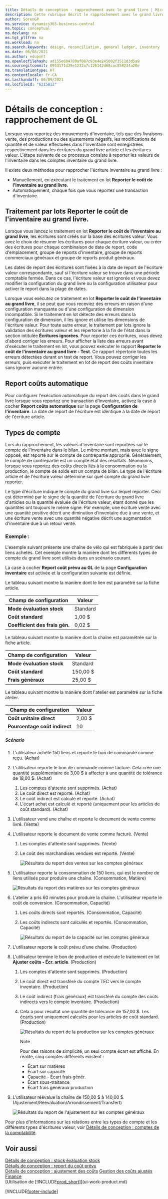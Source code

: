 ```yaml
---
title: Détails de conception - rapprochement avec le grand livre | Microsoft Docs
description: Cette rubrique décrit le rapprochement avec le grand livre lorsque vous reportez des transactions inventaire, telles que des livraisons vente, des sorties de production ou des ajustements négatifs.
author: SorenGP
ms.service: dynamics365-business-central
ms.topic: conceptual
ms.devlang: na
ms.tgt_pltfrm: na
ms.workload: na
ms.search.keywords: design, reconciliation, general ledger, inventory
ms.date: 06/08/2021
ms.author: edupont
ms.openlocfilehash: ad155e604780af087c93e4e245002f3511d3d5a9
ms.sourcegitcommit: 0953171d39e1232a7c126142d68cac858234a20e
ms.translationtype: HT
ms.contentlocale: fr-CA
ms.lasthandoff: 06/09/2021
ms.locfileid: "6215812"
---
```

# <a name="design-details-reconciliation-with-the-general-ledger"></a>Détails de conception : rapprochement de GL
Lorsque vous reportez des mouvements d'inventaire, tels que des livraisons vente, des productions ou des ajustements négatifs, les modifications de quantité et de valeur effectuées dans l'inventaire sont enregistrées respectivement dans les écritures du grand livre article et les écritures valeur. L'étape suivante de ce processus consiste à reporter les valeurs de l'inventaire dans les comptes inventaire du grand livre.  

Il existe deux méthodes pour rapprocher l'écriture inventaire au grand livre :  

* Manuellement, en exécutant le traitement en lot **Reporter le coût de l'inventaire au grand livre**.  
* Automatiquement, chaque fois que vous reportez une transaction d'inventaire.  

## <a name="post-inventory-cost-to-gl-batch-job"></a>Traitement par lots Reporter le coût de l'inventaire au grand livre.  
Lorsque vous lancez le traitement en lot **Reporter le coût de l'inventaire au grand livre**, les écritures sont créés sur la base des écritures valeur. Vous avez le choix de résumer les écritures pour chaque écriture valeur, ou créer des écritures pour chaque combinaison de date de report, code d'emplacement, groupe de reports d'inventaire, groupe de reports commerciaux généraux et groupe de reports produit généraux.  

Les dates de report des écritures sont fixées à la date de report de l'écriture valeur correspondante, sauf si l'écriture valeur se trouve dans une période comptable fermée. Dans ce cas, l'écriture valeur est ignorée et vous devez modifier la configuration du grand livre ou la configuration utilisateur pour activer le report dans la plage de dates.  

Lorsque vous exécutez ce traitement en lot **Reporter le coût de l'inventaire au grand livre**, il se peut que vous receviez des erreurs en raison d'une configuration manquante ou d'une configuration de dimension incompatible. Si le traitement en lot détecte des erreurs dans la configuration de dimension, il les ignore et utilise les dimensions de l'écriture valeur. Pour toute autre erreur, le traitement par lots ignore la validation des écritures valeur et les répertorie à la fin de l'état dans la section intitulée **Écritures ignorées**. Pour reporter ces écritures, vous devez d'abord corriger les erreurs. Pour afficher la liste des erreurs avant d'exécuter le traitement en lot, vous pouvez exécuter le rapport **Reporter le coût de l'inventaire au grand livre - Test**. Ce rapport répertorie toutes les erreurs détectées durant un test de report. Vous pouvez corriger les erreurs, puis exécuter le traitement en lot de report des coûts inventaire sans ignorer aucune entrée.  

## <a name="automatic-cost-posting"></a>Report coûts automatique  
Pour configurer l'exécution automatique du report des coûts dans le grand livre lorsque vous reportez une transaction d'inventaire, activez la case à cocher **Report coûts automatique** sur la page **Configuration de l'inventaire**. La date de report de l'écriture est identique à la date de report de l'écriture article.  

## <a name="account-types"></a>Types de compte  
Lors du rapprochement, les valeurs d'inventaire sont reportées sur le compte de l'inventaire dans le bilan. Le même montant, mais avec le signe opposé, est reporté sur le compte de contrepartie approprié. Généralement, le compte de contrepartie est un compte état des résultats. Néanmoins, lorsque vous reportez des coûts directs liés à la consommation ou la production, le compte de solde est un compte de bilan. Le type de l'écriture article et de l'écriture valeur détermine sur quel compte du grand livre reporter.  

Le type d'écriture indique le compte du grand livre sur lequel reporter. Ceci est déterminé par le signe de la quantité de l'écriture du grand livre d'articles ou la quantité évaluée de l'écriture valeur, étant donné que les quantités ont toujours le même signe. Par exemple, une écriture vente avec une quantité positive décrit une diminution d'inventaire due à une vente, et une écriture vente avec une quantité négative décrit une augmentation d'inventaire due à un retour vente.  

### <a name="example"></a>Exemple :  
L'exemple suivant présente une chaîne de vélo qui est fabriquée à partir des liens achetés. Cet exemple montre la manière dont les différents types de compte du grand livre sont utilisés dans un scénario courant.  

La case à cocher **Report coût prévu au GL** de la page **Configuration inventaire** est activée et la configuration suivante est définie.  

Le tableau suivant montre la manière dont le lien est paramétré sur la fiche article.  

|Champ de configuration|Valeur|  
|-----------------|-----------|  
|**Mode évaluation stock**|Standard|  
|**Coût standard**|1,00 $|  
|**Coefficient des frais gén.**|0,02 $|  

Le tableau suivant montre la manière dont la chaîne est paramétrée sur la fiche article.  

|Champ de configuration|Valeur|  
|-----------------|-----------|  
|**Mode évaluation stock**|Standard|  
|**Coût standard**|150,00 $|  
|**Frais généraux**|25,00 $|  

Le tableau suivant montre la manière dont l'atelier est paramétré sur la fiche atelier.  

|Champ de configuration|Valeur|  
|-----------------|-----------|  
|**Coût unitaire direct**|2,00 $|  
|**Pourcentage coût indirect**|10|  

##### <a name="scenario"></a>Scénario  
1. L'utilisateur achète 150 liens et reporte le bon de commande comme reçu. (Achat)  
2. L'utilisateur reporte le bon de commande comme facturé. Cela crée une quantité supplémentaire de 3,00 $ à affecter à une quantité de tolérance de 18,00 $. (Achat)  

    1. Les comptes d'attente sont supprimés. (Achat)  
    2. Le coût direct est reporté. (Achat)  
    3. Le coût indirect est calculé et reporté. (Achat)  
    4. L'écart achat est calculé et reporté (uniquement pour les articles de coût standard). (Achat)  
3. L'utilisateur vend une chaîne et reporte le document de vente comme livré. (Vente)  
4. L'utilisateur reporte le document de vente comme facturé. (Vente)  

    1. Les comptes d'attente sont supprimés. (Vente)  
    2. Le coût des marchandises vendues est reporté. (Vente)  

        ![Résultats du report des ventes sur les comptes généraux](media/design_details_inventory_costing_3_gl_posting_sales.png "Résultats du report des ventes sur les comptes généraux")  
5. L'utilisateur reporte la consommation de 150 liens, qui est le nombre de liens utilisés pour produire une chaîne. (Consommation, Matière)  

    ![Résultats du report des matières sur les comptes généraux](media/design_details_inventory_costing_3_gl_posting_material.png "Résultats du report des matières sur les comptes généraux")  
6. L'atelier a pris 60 minutes pour produire la chaîne. L'utilisateur reporte le coût de conversion. (Consommation, Capacité)  

    1. Les coûts directs sont reportés. (Consommation, Capacité)  
    2. Les coûts indirects sont calculés et reportés. (Consommation, Capacité)  

        ![Résultats du report de la capacité sur les comptes généraux](media/design_details_inventory_costing_3_gl_posting_capacity.png "Résultats du report de la capacité sur les comptes généraux")  
7. L'utilisateur reporte le coût prévu d'une chaîne. (Production)  
8. L'utilisateur termine le bon de production et exécute le traitement en lot **Ajuster coûts - Écr. article**. (Production)  

    1. Les comptes d'attente sont supprimés. (Production)  
    2. Le coût direct est transféré du compte TEC vers le compte inventaire. (Production)  
    3. Le coût indirect (frais généraux) est transféré du compte des coûts indirects vers le compte inventaire. (Production)  
    4. Cela a pour résultat une quantité de tolérance de 157,00 $. Les écarts sont uniquement calculés pour les articles de coût standard. (Production)  

        ![Résultats du report de la production sur les comptes généraux](media/design_details_inventory_costing_3_gl_posting_output.png "Résultats du report de la production sur les comptes généraux")  

        > [!NOTE]  
        >  Pour des raisons de simplicité, un seul compte écart est affiché. En réalité, cinq comptes différents existent :  
        >   
        >  * Écart sur matières  
        >  * Écart sur capacité  
        >  * Capacité - Écart frais génér.  
        >  * Écart sous-traitance  
        >  * Écart frais généraux production  

9. L'utilisateur réévalue la chaîne de 150,00 $ à 140,00 $. (Ajustement/Réévaluation/Arrondissement/Transfert)  

    ![Résultats du report de l'ajustement sur les comptes généraux](media/design_details_inventory_costing_3_gl_posting_adjustment.png "Résultats du report de l'ajustement sur les comptes généraux")  

Pour plus d'informations sur les relations entre les types de compte et les différents types d'écritures valeur, voir [Détails de conception : comptes de la comptabilité](design-details-accounts-in-the-general-ledger.md).  

## <a name="see-also"></a>Voir aussi  
[Détails de conception : stock évaluation stock](design-details-inventory-costing.md)   
[Détails de conception : report du coût prévu](design-details-expected-cost-posting.md)   
[Détails de conception : ajustement des coûts](design-details-cost-adjustment.md)
[Gestion des coûts ajustés](finance-manage-inventory-costs.md)  
[Finance](finance.md)  
[Utilisation de [!INCLUDE[prod_short](includes/prod_short.md)]](ui-work-product.md)


[!INCLUDE[footer-include](includes/footer-banner.md)]